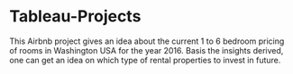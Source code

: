 # Tableau-Projects
This Airbnb project gives an idea about the current 1 to 6 bedroom pricing of rooms in Washington USA for the year 2016. 
Basis the insights derived, one can get an idea on which type of rental properties to invest in future.
